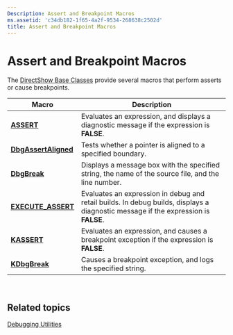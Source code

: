 ```yaml
---
Description: Assert and Breakpoint Macros
ms.assetid: 'c34db182-1f65-4a2f-9534-268638c2502d'
title: Assert and Breakpoint Macros
---
```


# Assert and Breakpoint Macros

The [DirectShow Base Classes](directshow-base-classes.md) provide several macros that perform asserts or cause breakpoints.



| Macro                                        | Description                                                                                                                        |
|----------------------------------------------|------------------------------------------------------------------------------------------------------------------------------------|
| [**ASSERT**](assert.md)                     | Evaluates an expression, and displays a diagnostic message if the expression is **FALSE**.                                         |
| [**DbgAssertAligned**](dbgassertaligned.md) | Tests whether a pointer is aligned to a specified boundary.                                                                        |
| [**DbgBreak**](dbgbreak.md)                 | Displays a message box with the specified string, the name of the source file, and the line number.                                |
| [**EXECUTE\_ASSERT**](execute-assert.md)    | Evaluates an expression in debug and retail builds. In debug builds, displays a diagnostic message if the expression is **FALSE**. |
| [**KASSERT**](kassert.md)                   | Evaluates an expression, and causes a breakpoint exception if the expression is **FALSE**.                                         |
| [**KDbgBreak**](kdbgbreak.md)               | Causes a breakpoint exception, and logs the specified string.                                                                      |



 

## Related topics

<dl> <dt>

[Debugging Utilities](debugging-utilities.md)
</dt> </dl>

 

 



